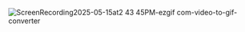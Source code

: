
![ScreenRecording2025-05-15at2 43 45PM-ezgif com-video-to-gif-converter](https://github.com/user-attachments/assets/ae80313c-bddb-406c-b83b-f2e7c4ea288c)
